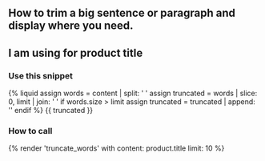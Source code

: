 ## How to trim a big sentence or paragraph and display where you need.   
## I am using for product title


### Use this snippet 

{% liquid
  assign words = content | split: ' '
  assign truncated = words | slice: 0, limit | join: ' '
  if words.size > limit
    assign truncated = truncated | append: ''
  endif
%}
{{ truncated }}



### How to call 
{% render 'truncate_words' with content: product.title limit: 10 %}
